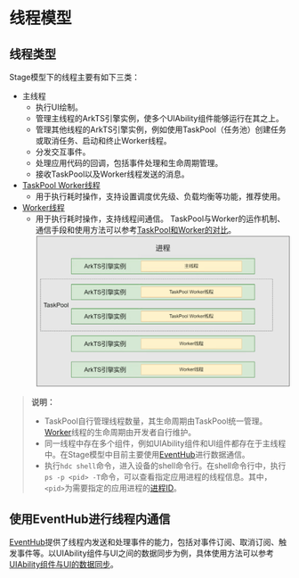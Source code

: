 # 线程模型

## 线程类型
Stage模型下的线程主要有如下三类：
- 主线程
  - 执行UI绘制。
  - 管理主线程的ArkTS引擎实例，使多个UIAbility组件能够运行在其之上。
  - 管理其他线程的ArkTS引擎实例，例如使用TaskPool（任务池）创建任务或取消任务、启动和终止Worker线程。
  - 分发交互事件。
  - 处理应用代码的回调，包括事件处理和生命周期管理。
  - 接收TaskPool以及Worker线程发送的消息。
- [TaskPool Worker线程](../reference/apis-arkts/js-apis-taskpool.md)
  - 用于执行耗时操作，支持设置调度优先级、负载均衡等功能，推荐使用。
- [Worker线程](../reference/apis-arkts/js-apis-worker.md)
  - 用于执行耗时操作，支持线程间通信。
TaskPool与Worker的运作机制、通信手段和使用方法可以参考[TaskPool和Worker的对比](../arkts-utils/taskpool-vs-worker.md)。
![thread-model-stage](figures/thread-model-stage.png)

> **说明：**
>
> - TaskPool自行管理线程数量，其生命周期由TaskPool统一管理。[Worker](../arkts-utils/worker-introduction.md)线程的生命周期由开发者自行维护。
> - 同一线程中存在多个组件，例如UIAbility组件和UI组件都存在于主线程中。在Stage模型中目前主要使用[EventHub](#使用eventhub进行线程内通信)进行数据通信。
> - 执行`hdc shell`命令，进入设备的shell命令行。在shell命令行中，执行`ps -p <pid> -T`命令，可以查看指定应用进程的线程信息。其中，`<pid>`为需要指定的应用进程的[进程ID](process-model-stage.md)。



## 使用EventHub进行线程内通信

[EventHub](../reference/apis-ability-kit/js-apis-inner-application-eventHub.md)提供了线程内发送和处理事件的能力，包括对事件订阅、取消订阅、触发事件等。以UIAbility组件与UI之间的数据同步为例，具体使用方法可以参考[UIAbility组件与UI的数据同步](uiability-data-sync-with-ui.md#使用eventhub进行数据通信)。
